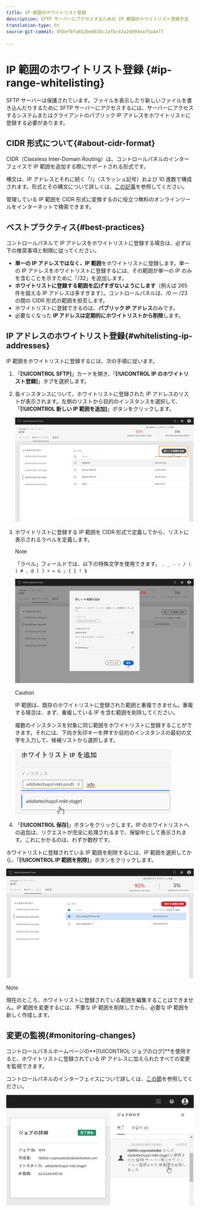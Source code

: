 ```yaml
---
title: IP 範囲のホワイトリスト登録
description: SFTP サーバーにアクセスするための IP 範囲のホワイトリスト登録方法
translation-type: ht
source-git-commit: 85bef8fa652be883bc2afbc42a2d893ea75a4e77

---
```



# IP 範囲のホワイトリスト登録 {#ip-range-whitelisting}

SFTP サーバーは保護されています。ファイルを表示したり新しいファイルを書き込んだりするために SFTP サーバーにアクセスするには、サーバーにアクセスするシステムまたはクライアントのパブリック IP アドレスをホワイトリストに登録する必要があります。

## CIDR 形式について{#about-cidr-format}

CIDR（Classless Inter-Domain Routing）は、コントロールパネルのインターフェイスで IP 範囲を追加する際にサポートされる形式です。

構文は、IP アドレスとそれに続く「/」（スラッシュ記号）および 10 進数で構成されます。形式とその構文について詳しくは、[この記事](https://whatismyipaddress.com/cidr)を参照してください。

管理している IP 範囲を CIDR 形式に変換するのに役立つ無料のオンラインツールをインターネットで検索できます。

## ベストプラクティス{#best-practices}

コントロールパネルで IP アドレスをホワイトリストに登録する場合は、必ず以下の推奨事項と制限に従ってください。

* **単一の IP アドレスではなく、IP 範囲**&#x200B;をホワイトリストに登録します。単一の IP アドレスをホワイトリストに登録するには、その範囲が単一の IP のみを含むことを示すために「/32」を追加します。
* **ホワイトリストに登録する範囲を広げすぎないようにします**（例えば 265 件を超える IP アドレスは多すぎます）。コントロールパネルは、/0 ～ /23 の間の CIDR 形式の範囲を拒否します。
* ホワイトリストに登録できるのは、**パブリック IP アドレス**&#x200B;のみです。
* 必要なくなった **IP アドレスは定期的にホワイトリストから削除**&#x200B;します。

## IP アドレスのホワイトリスト登録{#whitelisting-ip-addresses}

IP 範囲をホワイトリストに登録するには、次の手順に従います。

1. 「**[!UICONTROL SFTP]**」カードを開き、「**[!UICONTROL  IP のホワイトリスト登録]**」タブを選択します。
1. 各インスタンスについて、ホワイトリストに登録された IP アドレスのリストが表示されます。左側のリストから目的のインスタンスを選択して、「**[!UICONTROL 新しい IP 範囲を追加]**」ボタンをクリックします。

   ![](assets/control_panel_add_range.png)

1. ホワイトリストに登録する IP 範囲を CIDR 形式で定義してから、リストに表示されるラベルを定義します。

   >[!NOTE]
   >
   >「ラベル」フィールドでは、以下の特殊文字を使用できます。
   > `. _ - : / ( ) # , @ [ ] + = & ; { } ! $`

   ![](assets/control_panel_add_range2.png)

   >[!CAUTION]
   >
   >IP 範囲は、既存のホワイトリストに登録された範囲と重複できません。重複する場合は、まず、重複している IP を含む範囲を削除してください。
   >
   >複数のインスタンスを対象に同じ範囲をホワイトリストに登録することができます。それには、下向き矢印キーを押すか目的のインスタンスの最初の文字を入力して、候補リストから選択します。

   ![](assets/control_panel_add_range3.png)

1. 「**[!UICONTROL 保存]**」ボタンをクリックします。IP のホワイトリストへの追加は、リクエストが完全に処理されるまで、保留中として表示されます。これにかかるのは、わずか数秒です。

ホワイトリストに登録されている IP 範囲を削除するには、IP 範囲を選択してから、「**[!UICONTROL IP 範囲を削除]**」ボタンをクリックします。

![](assets/control_panel_delete_range2.png)

>[!NOTE]
>
>現在のところ、ホワイトリストに登録されている範囲を編集することはできません。IP 範囲を変更するには、不要な IP 範囲を削除してから、必要な IP 範囲を新しく作成します。

## 変更の監視{#monitoring-changes}

コントロールパネルホームページの&#x200B;**[!UICONTROL ジョブのログ]**を使用すると、ホワイトリストに登録されている IP アドレスに加えられたすべての変更を監視できます。

コントロールパネルのインターフェイスについて詳しくは、[この節](../../discover/using/discovering-the-interface.md)を参照してください。

![](assets/control_panel_ip_log.png)
